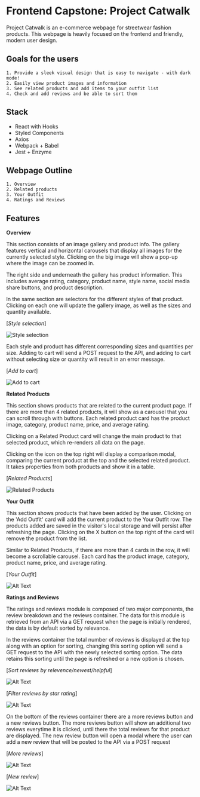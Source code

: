 
# Frontend Capstone: Project Catwalk

Project Catwalk is an e-commerce webpage for streetwear fashion products. This webpage is heavily focused on the frontend and friendly, modern user design.

## Goals for the users
    1. Provide a sleek visual design that is easy to navigate - with dark mode!
    2. Easily view product images and information
    3. See related products and add items to your outfit list
    4. Check and add reviews and be able to sort them


## Stack
- React with Hooks
- Styled Components
- Axios
- Webpack + Babel
- Jest + Enzyme


## Webpage Outline
    1. Overview
    2. Related products
    3. Your Outfit
    4. Ratings and Reviews


## Features
**Overview**

This section consists of an image gallery and product info. The gallery features vertical and horizontal carousels that display all images
for the currently selected style. Clicking on the big image will show a pop-up where the image can be zoomed in.

The right side and underneath the gallery has product information. This includes average rating, category, product name, style name, social
media share buttons, and product description.

In the same section are selectors for the different styles of that product. Clicking on each one will update the gallery image, as well
as the sizes and quantity available.

[*Style selection*]

![Style selection](https://media.giphy.com/media/Z7mzGy0Mof7ztsyobm/giphy.gif)

Each style and product has different corresponding sizes and quantities per size. Adding to cart will send a POST request to the API, and adding to cart without
selecting size or quantity will result in an error message.

[*Add to cart*]

![Add to cart](https://media.giphy.com/media/tPVKr6J5vWuAyIeI5w/giphy.gif)

**Related Products**

This section shows products that are related to the current product page. If there are more than 4 related products, it will show as
a carousel that you can scroll through with buttons. Each related product card has the product image, category, product name, price,
and average rating.

Clicking on a Related Product card will change the main product to that selected product, which re-renders all data on the page.

Clicking on the icon on the top right will display a comparison modal, comparing the current product at the top and the selected
related product. It takes properties from both products and show it in a table.

[*Related Products*]

![Related Products](https://media.giphy.com/media/9kgoK8l3a6dIr6RFB4/giphy.gif)

**Your Outfit**

This section shows products that have been added by the user. Clicking on the 'Add Outfit' card will add the current product to the Your
Outfit row. The products added are saved in the visitor's local storage and will persist after refreshing the page. Clicking on the X button
on the top right of the card will remove the product from the list.

Similar to Related Products, if there are more than 4 cards in the row, it will become a scrollable carousel. Each card has
the product image, category, product name, price, and average rating.

[*Your Outfit*]

![Alt Text](https://media.giphy.com/media/j292wbLqisBCDb56ej/giphy.gif)

**Ratings and Reviews**

The ratings and reviews module is composed of two major components, the review breakdown and the reviews container.
The data for this module is retrieved from an API via a GET request when the page is initially rendered, the data is by
default sorted by relevance.

In the reviews container the total number of reviews is displayed at the top along with an option for sorting, changing this
sorting option will send a GET request to the API with the newly selected sorting option. The data retains this sorting until
the page is refreshed or a new option is chosen.

[*Sort reviews by relevence/newest/helpful*]

![Alt Text](https://media.giphy.com/media/GXQeK62Y1JiDntHFB4/giphy.gif)

[*Filter reviews by star rating*]

![Alt Text](https://media.giphy.com/media/BkWQUc5dlf7UBYAk3j/giphy.gif)

On the bottom of the reviews container there are a more reviews button and a new reviews button. The more reviews button will
show an additional two reviews everytime it is clicked, until there the total reviews for that product are displayed. The
new review button will open a modal where the user can add a new review that will be posted to the API via a POST request

[*More reviews*]

![Alt Text](https://media.giphy.com/media/iGabfmnWnjhpBvR6eE/giphy.gif)

[*New review*]

![Alt Text](https://media.giphy.com/media/w00pDazMSGxIeqgEWK/giphy.gif)
